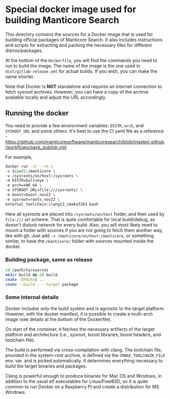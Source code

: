 # Special docker image used for building Manticore Search

This directory contains the sources for a Docker image that is used for building official packages of Manticore Search. It also includes instructions and scripts for extracting and packing the necessary files for different distros/packages.

At the bottom of the `Dockerfile`, you will find the commands you need to run to build the image. The name of the image is the one used in `dist/gitlab-release.yml` for actual builds. If you wish, you can make the name shorter.

Note that Docker is **NOT** standalone and requires an internet connection to fetch sysroot archives. However, you can have a copy of the archive available locally and adjust the URL accordingly.

## Running the docker

You need to provide a few environment variables: `DISTR`, `arch`, and `SYSROOT_URL` and some others. It's best to use the CI yaml file as a reference - https://github.com/manticoresoftware/manticoresearch/blob/master/.github/workflows/pack_publish.yml

For example,
```bash
docker run -it --rm \
-v $(pwd):/manticore \
-v /sysroots/on/host:/sysroots \
-e DISTR=bullseye \
-e arch=x86_64 \
-e SYSROOT_URL=file:///sysroots/ \
-e boost=boost_nov22 \
-e sysroot=roots_nov22 \
external_toolchain:clang13_cmake3263 bash
```

Here all sysroots are placed into `/sysroots/on/host` folder, and then used by `file:///` url scheme. That is quite comfortable for local build/debug, as doesn't disturb network for every build.
Also, you will most likely need to mount a folder with sources if you are not going to fetch them another way, like with git. Just add `-v /manticore/on/host:/manticore`, or something similar, to have the `/manticore/` folder with sources mounted inside the docker.

### Building package, same as release

```bash
cd /path/to/sources
mkdir build && cd build
cmake -DPACK=1 ..
cmake --build . --target package
```

### Some internal details

Docker includes only the build system and is agnostic to the target platform. However, with the docker manifest, it is possible to create a multi-arch image (see details at the bottom of the Dockerfile).

On start of the container, it fetches the necessary artifacts of the target platform and architecture (i.e., sysroot, boost libraries, boost headers, and toolchain file).

The build is performed via cross-compilation with clang. The toolchain file, provided in the system-root archive, is defined via the `CMAKE_TOOLCHAIN_FILE` env. var. and is picked automatically. It determines everything necessary to build the target binaries and packages.

Clang is powerful enough to produce binaries for Mac OS and Windows, in addition to the usual elf executables for Linux/FreeBSD, so it is quite common to run Docker on a Raspberry PI and create a distribution for MS Windows.
